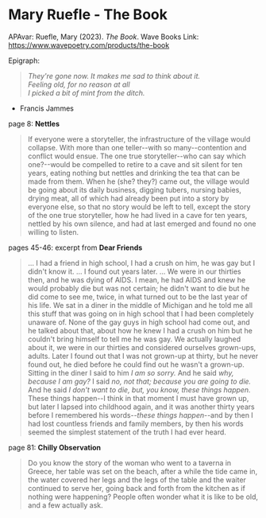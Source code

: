 # Mary Ruefle - The Book
 
APAvar: Ruefle, Mary (2023). _The Book_. Wave Books
Link: https://www.wavepoetry.com/products/the-book   

Epigraph:  
> _They're gone now. It makes me sad to think about it.  
> Feeling old, for no reason at all  
> I picked a bit of mint from the ditch._   
   - Francis Jammes

page 8:  **Nettles**  
> If everyone were a storyteller, the infrastructure of the village would collapse. With more than one teller--with so many--contention and conflict would ensue. The one true storyteller--who can say which one?--would be compelled to retire to a cave and sit silent for ten years, eating nothing but nettles and drinking the tea that can be made from them. When he (she? they?) came out, the village would be going about its daily business, digging tubers, nursing babies, drying meat, all of which had already been put into a story by everyone else, so that no story would be left to tell, except the story of the one true storyteller, how he had lived in a cave for ten years, nettled by his own silence, and had at last emerged and found no one willing to listen.  

pages 45-46: excerpt from **Dear Friends**  
> ... I had a friend in high school, I had a crush on him, he was gay but I didn't know it. ... I found out years later. ... We were in our thirties then, and he was dying of AIDS. I mean, he had AIDS and knew he would probably die but was not certain; he didn't want to die but he did come to see me, twice, in what turned out to be the last year of his life. We sat in a diner in the middle of Michigan and he told me all this stuff that was going on in high school that I had been completely unaware of. None of the gay guys in high school had come out, and he talked about that, about how he knew I had a crush on him but he couldn't bring himself to tell me he was gay. We actually laughed about it, we were in our thirties and considered ourselves grown-ups, adults. Later I found out that I was not grown-up at thirty, but he never found out, he died before he could find out he wasn't a grown-up. Sitting in the diner I said to him _I am so sorry._ And he said _why, because I am gay?_ I said _no, not that; because you are going to die._ And he said _I don't want to die, but, you know, these things happen._ These things happen--I think in that moment I must have grown up, but later I lapsed into childhood again, and it was another thirty years before I remembered his words--*these things happen*--and by then I had lost countless friends and family members, by then his words seemed the simplest statement of the truth I had ever heard.  


page 81: **Chilly Observation**  
> Do you know the story of the woman who went to a taverna in Greece, her table was set on the beach, after a while the tide came in, the water covered her legs and the legs of the table and the waiter continued to serve her, going back and forth from the kitchen as if nothing were happening? People often wonder what it is like to be old, and a few actually ask.

